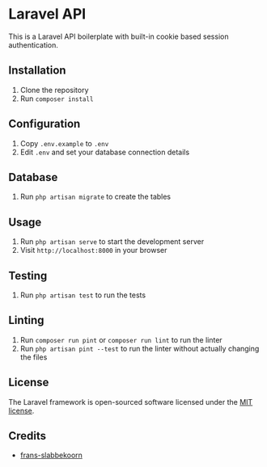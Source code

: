 # Laravel API

This is a Laravel API boilerplate with built-in cookie based session authentication.

## Installation

1. Clone the repository
2. Run `composer install`

## Configuration

1. Copy `.env.example` to `.env`
2. Edit `.env` and set your database connection details

## Database

1. Run `php artisan migrate` to create the tables

## Usage

1. Run `php artisan serve` to start the development server
2. Visit `http://localhost:8000` in your browser

## Testing

1. Run `php artisan test` to run the tests

## Linting

1. Run `composer run pint` or `composer run lint` to run the linter
2. Run `php artisan pint --test` to run the linter without actually changing the files

## License

The Laravel framework is open-sourced software licensed under the [MIT license](https://opensource.org/licenses/MIT).

## Credits

- [frans-slabbekoorn](https://github.com/frans-slabbekoorn)
